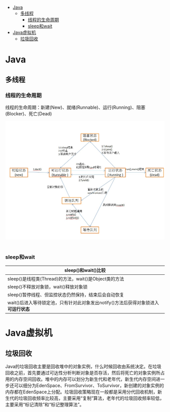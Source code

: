 <!-- MarkdownTOC -->

- [Java](#java)
    + [多线程](#多线程)
        * [线程的生命周期](#线程的生命周期)
        * [sleep和wait](#sleep和wait)
- [Java虚拟机](#java虚拟机)
    + [垃圾回收](#垃圾回收)

<!-- /MarkdownTOC -->

# Java
## 多线程
### 线程的生命周期
线程的生命周期：新建(New)、就绪(Runnable)、运行(Running)、阻塞(Blocker)、死亡(Dead)
<div align="center"> <img src="../pictures//thread.jpg"/> </div><br>

### sleep和wait
|sleep()和wait()比较|
|-|
| sleep()是线程类(Thread)的方法，wait()是Object类的方法 |
| sleep()不释放对象锁，wait()释放对象锁 |
| sleep()暂停线程、但监控状态仍然保持，结束后会自动恢复 |
| wait()后进入等待锁定池，只有针对此对象发出notify()方法后获得对象锁进入**可运行状态**|

# Java虚拟机
## 垃圾回收
Java的垃圾回收主要是回收堆中的对象实例，什么时候回收由系统决定。在垃圾回收之前，首先要通过可达性分析判断对象是否存活，然后将死亡的对象实例所占用的内存空间回收。堆中的内存可以划分为新生代和老年代，新生代内存空间进一步还可以细分为EdenSpace、FromSurvivor、ToSurvivor，新创建的对象实例的内存都在EdenSpace上分配。垃圾回收策略现在一般都是采用分代回收机制，新生代的垃圾回收频率比较高，主要采用“复制”算法，老年代的垃圾回收频率较低，主要采用“标记清除”和“标记整理算法”。


